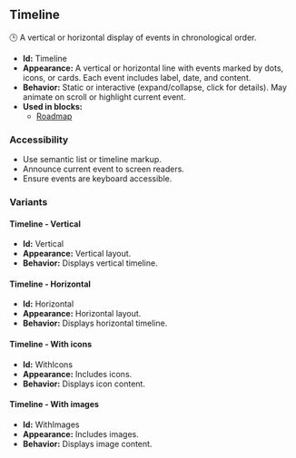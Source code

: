 ## Timeline
🕒 A vertical or horizontal display of events in chronological order.
- **Id:** Timeline
- **Appearance:** A vertical or horizontal line with events marked by dots, icons, or cards. Each event includes label, date, and content.
- **Behavior:** Static or interactive (expand/collapse, click for details). May animate on scroll or highlight current event.
- **Used in blocks:**
  - [Roadmap](blocks.md#roadmap)
### Accessibility
- Use semantic list or timeline markup.
- Announce current event to screen readers.
- Ensure events are keyboard accessible.

### Variants
#### Timeline - **Vertical**
- **Id:** Vertical
- **Appearance:** Vertical layout.
- **Behavior:** Displays vertical timeline.
#### Timeline - **Horizontal**
- **Id:** Horizontal
- **Appearance:** Horizontal layout.
- **Behavior:** Displays horizontal timeline.
#### Timeline - **With icons**
- **Id:** WithIcons
- **Appearance:** Includes icons.
- **Behavior:** Displays icon content.
#### Timeline - **With images**
- **Id:** WithImages
- **Appearance:** Includes images.
- **Behavior:** Displays image content.
